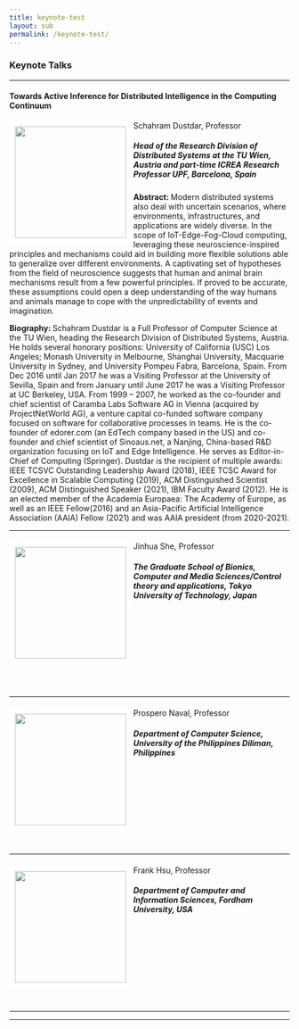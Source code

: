 ```yaml
---
title: keynote-test
layout: sub
permalink: /keynote-test/
---
```




<h3>Keynote Talks</h3>
<hr/>

<h4>Towards Active Inference for Distributed Intelligence in the Computing Continuum</h4>
<img src="/2024/assets/images/speaker/schahram_dustdar.jpg" align="left" style="border:10px solid white" width="200">Schahram Dustdar, Professor
<br/>
<h5>
Head of the Research Division of Distributed Systems at the TU Wien, Austria and part-time ICREA Research Professor UPF, Barcelona, Spain
</h5>
<p>
<b>Abstract: </b> Modern distributed systems also deal with uncertain scenarios, where environments, infrastructures, and applications are widely diverse. In the scope of IoT-Edge-Fog-Cloud computing, leveraging these neuroscience-inspired principles and mechanisms could aid in building more flexible solutions able to generalize over different environments. A captivating set of hypotheses from the field of neuroscience suggests that human and animal brain mechanisms result from a few powerful principles. If proved to be accurate, these assumptions could open a deep understanding of the way humans and animals manage to cope with the unpredictability of events and imagination.
</p>
<p>
<b>Biography: </b> Schahram Dustdar is a Full Professor of Computer Science at the TU Wien, heading the Research Division of Distributed Systems, Austria. He holds several honorary positions: University of California (USC) Los Angeles; Monash University in Melbourne, Shanghai University, Macquarie University in Sydney, and University Pompeu Fabra, Barcelona, Spain. From Dec 2016 until Jan 2017 he was a Visiting Professor at the University of Sevilla, Spain and from January until June 2017 he was a Visiting Professor at UC Berkeley, USA. From 1999 – 2007, he worked as the co-founder and chief scientist of Caramba Labs Software AG in Vienna (acquired by ProjectNetWorld AG), a venture capital co-funded software company focused on software for collaborative processes in teams. He is the co-founder of edorer.com (an EdTech company based in the US) and co-founder and chief scientist of Sinoaus.net, a Nanjing, China-based R&D organization focusing on IoT and Edge Intelligence. He serves as Editor-in-Chief of Computing (Springer). Dustdar is the recipient of multiple awards: IEEE TCSVC Outstanding Leadership Award (2018), IEEE TCSC Award for Excellence in Scalable Computing (2019), ACM Distinguished Scientist (2009), ACM Distinguished Speaker (2021), IBM Faculty Award (2012). He is an elected member of the Academia Europaea: The Academy of Europe, as well as an IEEE Fellow(2016) and an Asia-Pacific Artificial Intelligence Association (AAIA) Fellow (2021) and was AAIA president (from 2020-2021).
</p>
<hr/>

<h4></h4>
<img src="/2024/assets/images/speaker/jinhua_she.jpg" align="left" style="border:10px solid white" width="200">Jinhua She, Professor
<br/>
<h5>
The Graduate School of Bionics, Computer and Media Sciences/Control theory and applications, Tokyo University of Technology, Japan
</h5>
<p>
</p>
<br/>
<br/>
<br/>
<br/>
<br/>
<br/>
<br/>
<br/>
<hr/>


<h4></h4>
<img src="/2024/assets/images/speaker/prospero_naval.jpg" align="left" style="border:10px solid white" width="200">Prospero Naval, Professor
<br/>
<h5>
Department of Computer Science, University of the Philippines Diliman, Philippines
</h5>
<p>
</p>
<br/>
<br/>
<br/>
<br/>
<br/>
<br/>
<br/>
<br/>
<hr/>


<h4></h4>
<img src="/2024/assets/images/speaker/frank_hsu.jpg" align="left" style="border:10px solid white" width="200">Frank Hsu, Professor
<br/>
<h5>
Department of Computer and Information Sciences, Fordham University, USA
</h5>
<p>
</p>
<br/>
<br/>
<br/>
<br/>
<br/>
<br/>
<br/>
<br/>
<hr/>

<hr/> 
